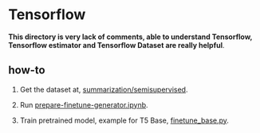 # Tensorflow

**This directory is very lack of comments, able to understand Tensorflow, Tensorflow estimator and Tensorflow Dataset are really helpful**.

## how-to

1. Get the dataset at, [summarization/semisupervised](https://github.com/huseinzol05/Malay-Dataset/tree/master/summarization/semisupervised).

2. Run [prepare-finetune-generator.ipynb](prepare-finetune-generator.ipynb).

3. Train pretrained model, example for T5 Base, [finetune_base.py](finetune_base.py).